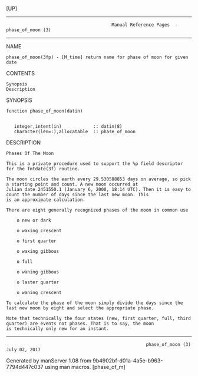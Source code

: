 [UP]

-----------------------------------------------------------------------------------------------------------------------------------
                                            Manual Reference Pages  - phase_of_moon (3)
-----------------------------------------------------------------------------------------------------------------------------------
                                                                 
NAME

    phase_of_moon(3fp) - [M_time] return name for phase of moon for given date

CONTENTS

    Synopsis
    Description

SYNOPSIS

    function phase_of_moon(datin)


       integer,intent(in)            :: datin(8)
       character(len=:),allocatable  :: phase_of_moon



DESCRIPTION

    Phases Of The Moon

    This is a private procedure used to support the %p field descriptor for the fmtdate(3f) routine.

    The moon circles the earth every 29.530588853 days on average, so pick a starting point and count. A new moon occurred at
    Julian date 2451550.1 (January 6, 2000, 18:14 UTC). Then it is easy to count the number of days since the last new moon. This
    is an approximate calculation.

    There are eight generally recognized phases of the moon in common use

        o new or dark

        o waxing crescent

        o first quarter

        o waxing gibbous

        o full

        o waning gibbous

        o laster quarter

        o waning crescent

    To calculate the phase of the moon simply divide the days since the last new moon by eight and select the appropriate phase.

    Note that technically the four states (new, first quarter, full, third quarter) are events not phases. That is to say, the moon
    is technically only new for an instant.

-----------------------------------------------------------------------------------------------------------------------------------

                                                         phase_of_moon (3)                                            July 02, 2017

Generated by manServer 1.08 from 9b4902bf-d01a-4a5e-b963-7794d447c037 using man macros.
                                                           [phase_of_m]
